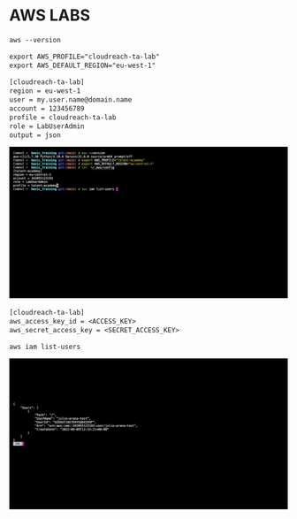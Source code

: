# AWS LABS

```
aws --version
```

```
export AWS_PROFILE="cloudreach-ta-lab"
export AWS_DEFAULT_REGION="eu-west-1"
```

```
[cloudreach-ta-lab]
region = eu-west-1
user = my.user.name@domain.name
account = 123456789
profile = cloudreach-ta-lab
role = LabUserAdmin
output = json
```
![Screenshot](https://github.com/julioaranajr/02_AwsCli_Setup_Labs/blob/main/AWSCLi_Labs/Screenshot%202022-09-30-aws-labs.png)

```
[cloudreach-ta-lab]
aws_access_key_id = <ACCESS_KEY>
aws_secret_access_key = <SECRET_ACCESS_KEY>
```
```
aws iam list-users
```
![Screenshot](https://github.com/julioaranajr/02_AwsCli_Setup_Labs/blob/main/AWSCLi_Labs/Screenshot%202022-09-30-iam-users.png)